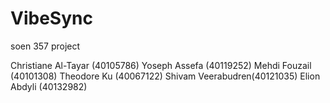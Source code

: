 # VibeSync
soen 357 project

Christiane Al-Tayar (40105786)
Yoseph Assefa (40119252)
Mehdi Fouzail (40101308)
Theodore Ku (40067122)
Shivam Veerabudren(40121035)
Elion Abdyli (40132982)

